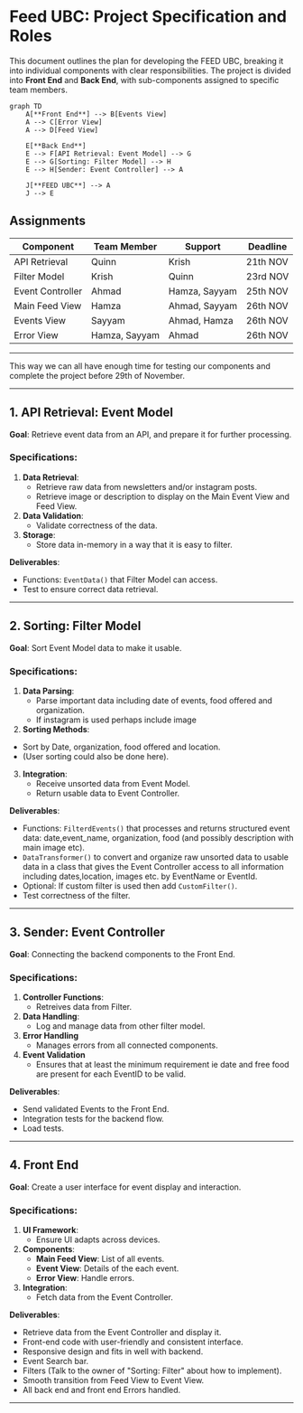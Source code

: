 
# Feed UBC: Project Specification and Roles

This document outlines the plan for developing the FEED UBC, breaking it into individual components with clear responsibilities. The project is divided into **Front End** and **Back End**, with sub-components assigned to specific team members.

```mermaid
graph TD
    A[**Front End**] --> B[Events View]
    A --> C[Error View]
    A --> D[Feed View]
    
    E[**Back End**]
    E --> F[API Retrieval: Event Model] --> G
    E --> G[Sorting: Filter Model] --> H
    E --> H[Sender: Event Controller] --> A
    
    J[**FEED UBC**] --> A
    J --> E

```


## Assignments
| **Component**         | **Team Member**| Support                    | **Deadline**         |
|-----------------------|----------------|----------------------------|----------------------|
| API Retrieval         | Quinn          | Krish                      | 21th NOV             |
| Filter Model          | Krish          | Quinn                      | 23rd NOV
| Event Controller      | Ahmad          | Hamza, Sayyam              | 25th NOV
| Main Feed View        | Hamza          | Ahmad, Sayyam              | 26th NOV
| Events View           | Sayyam         | Ahmad, Hamza               | 26th NOV
| Error View            | Hamza, Sayyam  | Ahmad                      | 26th NOV
---

This way we can all have enough time for testing our components and complete the project before 29th of November.

---

## 1. API Retrieval:  Event Model
**Goal**: Retrieve event data from an API, and prepare it for further processing.

### Specifications:
1. **Data Retrieval**:
   - Retrieve raw data from newsletters and/or instagram posts.
   - Retrieve image or description to display on the Main Event View and Feed View.
2. **Data Validation**:
   - Validate correctness of the data.
3. **Storage**:
   - Store data in-memory in a way that it is easy to filter.

**Deliverables**:
- Functions: `EventData()` that Filter Model can access.
- Test to ensure correct data retrieval.

---

## 2. Sorting: Filter Model
**Goal**: Sort Event Model data to make it usable.

### Specifications:
1. **Data Parsing**:
   - Parse important data including date of events, food offered and organization.
   - If instagram is used perhaps include image 
2.  **Sorting Methods**:
   - Sort by Date, organization, food offered and location.
   - (User sorting could also be done here).
3. **Integration**:
   - Receive unsorted data from Event Model.
   - Return usable data to Event Controller.
   

**Deliverables**:
- Functions: `FilterdEvents()` that processes and returns structured event data: date,event_name, organization, food (and possibly description with main image etc).
- `DataTransformer()` to convert and organize raw unsorted data to usable data in a class that gives the Event Controller access to all information including dates,location, images etc. by EventName or EventId.
- Optional: If custom filter is used then add `CustomFilter()`.
- Test correctness of the filter.

---

## 3. Sender: Event Controller
**Goal**: Connecting the backend components to the Front End.

### Specifications:
1. **Controller Functions**:
   - Retreives data from Filter.
2. **Data Handling**:
   - Log and manage data from other filter model.
3. **Error Handling**
   - Manages errors from all connected components.
4. **Event Validation**
   - Ensures that at least the minimum requirement ie date and free food are present for each EventID to be valid.

**Deliverables**:
- Send validated Events to the Front End.
- Integration tests for the backend flow.
- Load tests.

---

## 4. Front End
**Goal**: Create a user interface for event display and interaction.

### Specifications:
1. **UI Framework**:
   - Ensure UI adapts across devices.
2. **Components**:
   - **Main Feed View**: List of all events.
   - **Event View**: Details of the each event.
   - **Error View**: Handle errors.
3. **Integration**:
   - Fetch data from the Event Controller.

**Deliverables**:
- Retrieve data from the Event Controller and display it.
- Front-end code with user-friendly and consistent interface.
- Responsive design and fits in well with backend.
- Event Search bar.
- Filters (Talk to the owner of "Sorting: Filter" about how to implement).
- Smooth transition from Feed View to Event View.
- All back end and front end Errors handled.

---

